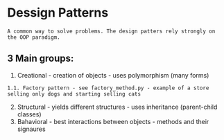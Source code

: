 # Dessign Patterns
```
A common way to solve problems. The design patters rely strongly on the OOP paradigm. 
```

## 3 Main groups: 
1. Creational - creation of objects - uses polymorphism (many forms)
   
```1.1. Factory pattern - see factory_method.py - example of a store selling only dogs and starting selling cats ```

2. Structural - yields different structures - uses inheritance (parent-child classes)
3. Bahavioral - best interactions between objects - methods and their signaures